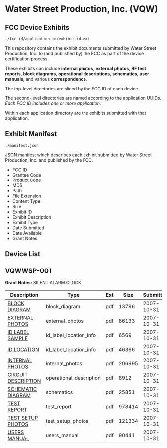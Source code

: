 # Water Street Production, Inc. (VQW)
## FCC Device Exhibits

```
./fcc-id/application-id/exhibit-id.ext
```

This repository contains the exhibit documents submitted by Water Street Production, Inc. to (and published by) the FCC as part of the device certification process.

These exhibits can include **internal photos**, **external photos**, **RF test reports**, **block diagrams**, **operational descriptions**, **schematics**, **user manuals**, and various **correspondence**.

The top-level directories are sliced by the FCC ID of each device.

The second-level directories are named according to the application UUIDs. *Each FCC ID includes one or more application.*

Within each application directory are the exhibits submitted with that application. 

## Exhibit Manifest

```
./manifest.json
```

JSON manifest which describes each exhibit submitted by Water Street Production, Inc. and published by the FCC.

- FCC ID
- Grantee Code
- Product Code
- MD5
- Path
- File Extension
- Content Type
- Size
- Exhibit ID
- Exhibit Description
- Exhibit Type
- Date Submitted
- Date Available
- Grant Notes

## Device List
## VQWWSP-001
**Grant Notes:** SILENT ALARM CLOCK

| Description | Type | Ext | Size | Submitted | Available |
| ----------- | ---- | --- | ---- | --------- | --------- |
| [BLOCK DIAGRAM](VQWWSP-001/7b245577c7ec8176499da0aa4d7eed25/862096.pdf) | block_diagram | pdf | 13796 | 2007-10-31 | 2007-10-31 |
| [EXTERNAL PHOTOS](VQWWSP-001/7b245577c7ec8176499da0aa4d7eed25/862098.pdf) | external_photos | pdf | 86133 | 2007-10-31 | 2007-10-31 |
| [ID LABEL SAMPLE](VQWWSP-001/7b245577c7ec8176499da0aa4d7eed25/862099.pdf) | id_label_location_info | pdf | 6569 | 2007-10-31 | 2007-10-31 |
| [ID LOCATION](VQWWSP-001/7b245577c7ec8176499da0aa4d7eed25/862100.pdf) | id_label_location_info | pdf | 46366 | 2007-10-31 | 2007-10-31 |
| [INTERNAL PHOTOS](VQWWSP-001/7b245577c7ec8176499da0aa4d7eed25/862101.pdf) | internal_photos | pdf | 206995 | 2007-10-31 | 2007-10-31 |
| [CIRCUIT DESCRIPTION](VQWWSP-001/7b245577c7ec8176499da0aa4d7eed25/862097.pdf) | operational_description | pdf | 8912 | 2007-10-31 | 2007-10-31 |
| [SCHEMATIC DIAGRAM](VQWWSP-001/7b245577c7ec8176499da0aa4d7eed25/862102.pdf) | schematics | pdf | 25851 | 2007-10-31 | 2007-10-31 |
| [TEST REPORT](VQWWSP-001/7b245577c7ec8176499da0aa4d7eed25/862095.pdf) | test_report | pdf | 978414 | 2007-10-31 | 2007-10-31 |
| [TEST SETUP PHOTOS](VQWWSP-001/7b245577c7ec8176499da0aa4d7eed25/862103.pdf) | test_setup_photos | pdf | 121334 | 2007-10-31 | 2007-10-31 |
| [USERS MANUAL](VQWWSP-001/7b245577c7ec8176499da0aa4d7eed25/862104.pdf) | users_manual | pdf | 90441 | 2007-10-31 | 2007-10-31 |
